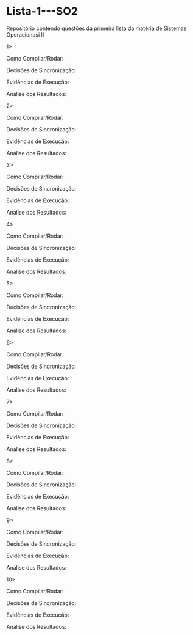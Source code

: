# Lista-1---SO2
Repositório contendo questões da primeira lista da matéria de Sistemas Operacionasi II

1>

Como Compilar/Rodar:

Decisões de Sincronização:

Evidências de Execução:

Análise dos Resultados:

2>

Como Compilar/Rodar:

Decisões de Sincronização:

Evidências de Execução:

Análise dos Resultados:

3>

Como Compilar/Rodar:

Decisões de Sincronização:

Evidências de Execução:

Análise dos Resultados:

4>

Como Compilar/Rodar:

Decisões de Sincronização:

Evidências de Execução:

Análise dos Resultados:

5>

Como Compilar/Rodar:

Decisões de Sincronização:

Evidências de Execução:

Análise dos Resultados:

6>

Como Compilar/Rodar:

Decisões de Sincronização:

Evidências de Execução:

Análise dos Resultados:

7>

Como Compilar/Rodar:

Decisões de Sincronização:

Evidências de Execução:

Análise dos Resultados:

8>

Como Compilar/Rodar:

Decisões de Sincronização:

Evidências de Execução:

Análise dos Resultados:

9>

Como Compilar/Rodar:

Decisões de Sincronização:

Evidências de Execução:

Análise dos Resultados:

10>

Como Compilar/Rodar:

Decisões de Sincronização:

Evidências de Execução:

Análise dos Resultados:
